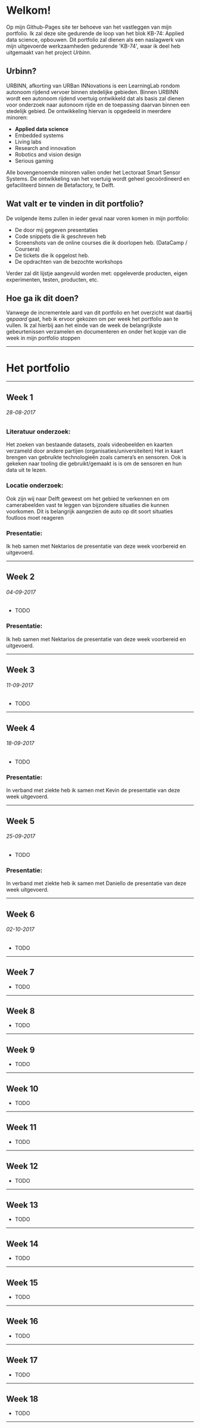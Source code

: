 <head>
 <link rel="shortcut icon" type="image/x-icon" href="favicon.ico">
</head>

# Welkom!
Op mijn Github-Pages site ter behoeve van het vastleggen van mijn portfolio. 
Ik zal deze site gedurende de loop van het blok KB-74: Applied data science, opbouwen.
Dit portfolio zal dienen als een naslagwerk van mijn uitgevoerde werkzaamheden gedurende 'KB-74', 
waar ik deel heb uitgemaakt van het project *Urbinn*.


## Urbinn?
URBINN, afkorting van URBan INNovations is een LearningLab rondom autonoom rijdend vervoer binnen stedelijke gebieden. 
Binnen URBINN wordt een autonoom rijdend voertuig ontwikkeld dat als basis zal dienen voor onderzoek naar autonoom rijde en de toepassing daarvan binnen een stedelijk gebied. De ontwikkeling hiervan is opgedeeld in meerdere minoren:
* **Applied data science**
* Embedded systems
* Living labs
* Research and innovation
* Robotics and vision design
* Serious gaming

Alle bovengenoemde minoren vallen  onder het Lectoraat Smart Sensor Systems. De ontwikkeling van het voertuig wordt geheel gecoördineerd en gefaciliteerd binnen de Betafactory, te Delft. 

## Wat valt er te vinden in dit portfolio?
De volgende items zullen in ieder geval naar voren komen in mijn portfolio:
* De door mij gegeven presentaties
* Code snippets die ik geschreven heb
* Screenshots van de online courses die ik doorlopen heb. (DataCamp / Coursera)
* De tickets die ik opgelost heb.
* De opdrachten van de bezochte workshops

Verder zal dit lijstje aangevuld worden met:
opgeleverde producten, eigen experimenten, testen, producten, etc. 

## Hoe ga ik dit doen?
Vanwege de incrementele aard van dit portfolio en het overzicht wat daarbij ge*paard* gaat, heb ik ervoor gekozen om per week het portfolio aan te vullen.
Ik zal hierbij aan het einde van de week de belangrijkste gebeurtenissen verzamelen en documenteren en onder het kopje van die week in mijn portfolio stoppen

***

# Het portfolio

***
## Week 1
###### 28-08-2017

### Literatuur onderzoek:
Het zoeken van bestaande datasets, zoals videobeelden en kaarten verzameld door andere partijen (organisaties/universiteiten)
Het in kaart brengen van gebruikte technologieën zoals camera’s en sensoren. Ook is gekeken naar tooling die gebruikt/gemaakt is is om de sensoren en hun data uit te lezen.

### Locatie onderzoek:
Ook zijn wij naar Delft geweest om het gebied te verkennen en om camerabeelden vast te leggen van bijzondere situaties die kunnen voorkomen. Dit is belangrijk aangezien de auto op dit soort situaties foutloos moet reageren

### Presentatie:
Ik heb samen met Nektarios de presentatie van deze week voorbereid en uitgevoerd.

***
## Week 2
###### 04-09-2017
- TODO

### Presentatie:
Ik heb samen met Nektarios de presentatie van deze week voorbereid en uitgevoerd.

*** 
## Week 3
###### 11-09-2017
- TODO

***
## Week 4
###### 18-09-2017

- TODO
### Presentatie:
In verband met ziekte heb ik samen met Kevin de presentatie van deze week uitgevoerd.


***
## Week 5
###### 25-09-2017

- TODO
### Presentatie:
In verband met ziekte heb ik samen met Daniello de presentatie van deze week uitgevoerd.

***
## Week 6
###### 02-10-2017

- TODO

***
## Week 7
- TODO

***
## Week 8
- TODO

***
## Week 9
- TODO

***
## Week 10
- TODO

***
## Week 11
- TODO

***
## Week 12
- TODO

***
## Week 13
- TODO

***
## Week 14
- TODO

***
## Week 15
- TODO

***
## Week 16
- TODO

***
## Week 17
- TODO

***
## Week 18
- TODO

***




 
